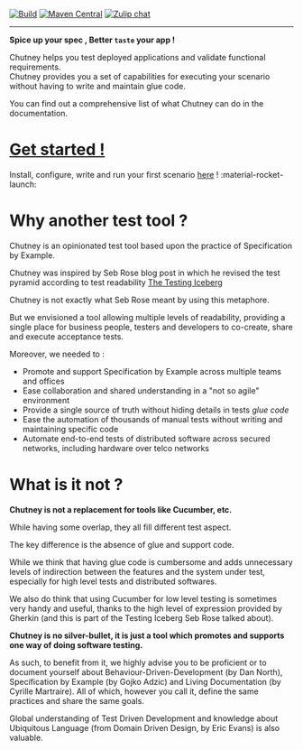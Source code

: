 [![Build](https://github.com/chutney-testing/chutney/workflows/Build/badge.svg?branch=master)](https://github.com/chutney-testing/chutney/actions)
[![Maven Central](https://maven-badges.herokuapp.com/maven-central/com.chutneytesting/server/badge.svg)](https://maven-badges.herokuapp.com/maven-central/com.chutneytesting/server)
[![Zulip chat](https://img.shields.io/badge/zulip-join_chat-brightgreen.svg)](https://chutney-testing.zulipchat.com/)

----
**Spice up your spec , Better `taste` your app !**

Chutney helps you test deployed applications and validate functional requirements.  
Chutney provides you a set of capabilities for executing your scenario without having to write and maintain glue code.  

You can find out a comprehensive list of what Chutney can do in the documentation.

# [Get started !](getting_started.md)
Install, configure, write and run your first scenario [here](getting_started.md) ! :material-rocket-launch:

# Why another test tool ?

Chutney is an opinionated test tool based upon the practice of Specification by Example.

Chutney was inspired by Seb Rose blog post in which he revised the test pyramid according to test readability
[The Testing Iceberg](http://claysnow.co.uk/the-testing-iceberg/)

Chutney is not exactly what Seb Rose meant by using this metaphore.

But we envisioned a tool allowing multiple levels of readability, providing a single place for business people,
testers and developers to co-create, share and execute acceptance tests.

Moreover, we needed to :

  * Promote and support Specification by Example across multiple teams and offices
  * Ease collaboration and shared understanding in a "not so agile" environment
  * Provide a single source of truth without hiding details in tests _glue code_
  * Ease the automation of thousands of manual tests without writing and maintaining specific code
  * Automate end-to-end tests of distributed software across secured networks, including hardware over telco networks

# What is it not ?

__Chutney is not a replacement for tools like Cucumber, etc.__

While having some overlap, they all fill different test aspect.

The key difference is the absence of glue and support code.

While we think that having glue code is cumbersome and adds unnecessary levels of indirection between the features and the system under test,
especially for high level tests and distributed softwares.

We also do think that using Cucumber for low level testing is sometimes very handy and useful,
thanks to the high level of expression provided by Gherkin (and this is part of the Testing Iceberg Seb Rose talked about).


__Chutney is no silver-bullet, it is just a tool which promotes and supports one way of doing software testing.__

As such, to benefit from it, we highly advise you to be proficient or to document yourself about
Behaviour-Driven-Development (by Dan North), Specification by Example (by Gojko Adzic) and Living Documentation (by Cyrille Martraire).
All of which, however you call it, define the same practices and share the same goals.

Global understanding of Test Driven Development and knowledge about Ubiquitous Language (from Domain Driven Design, by Eric Evans)
is also valuable.

